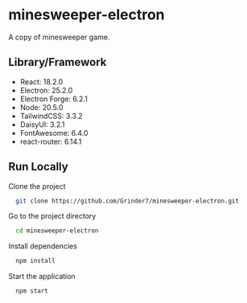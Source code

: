 
# minesweeper-electron

A copy of minesweeper game.



## Library/Framework
- React: 18.2.0
- Electron: 25.2.0
- Electron Forge: 6.2.1
- Node: 20.5.0
- TailwindCSS: 3.3.2
- DaisyUI: 3.2.1
- FontAwesome: 6.4.0
- react-router: 6.14.1
## Run Locally

Clone the project

```bash
  git clone https://github.com/Grinder7/minesweeper-electron.git
```

Go to the project directory

```bash
  cd minesweeper-electron
```

Install dependencies

```bash
  npm install
```

Start the application

```bash
  npm start
```

